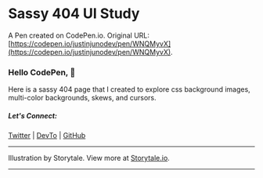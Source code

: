 # Sassy 404 UI Study

A Pen created on CodePen.io. Original URL: [https://codepen.io/justinjunodev/pen/WNQMyvX](https://codepen.io/justinjunodev/pen/WNQMyvX).

### Hello CodePen, 👋

Here is a sassy 404 page that I created to explore css background images, multi-color backgrounds, skews, and cursors. 

##### Let's Connect:

[Twitter](https://www.twitter.com/justinjunodev) |  [DevTo](https://www.dev.to/justinjunodev) | [GitHub](https://www.github.com/justinjunodev)


---

Illustration by Storytale. View more at [Storytale.io](https://www.storytale.io/freebies). 

---
